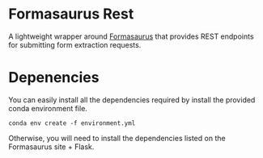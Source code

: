 # Formasaurus Rest

A lightweight wrapper around [Formasaurus](https://github.com/TeamHG-Memex/Formasaurus) that provides REST endpoints for submitting form extraction requests.

# Depenencies

You can easily install all the dependencies required by install the provided conda environment file.

```
conda env create -f environment.yml
```

Otherwise, you will need to install the dependencies listed on the Formasaurus site + Flask.
